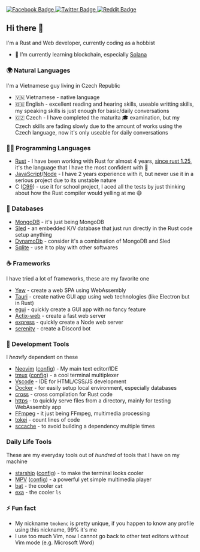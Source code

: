<div id="badges">
  <a href="https://www.facebook.com/tmokenc">
    <img src="https://img.shields.io/badge/Facebook-0d8af0?style=for-the-badge&logo=facebook&logoColor=white" alt="Facebook Badge"/>
  </a>
  <a href="https://discord.com/users/239825449637642240">
    <img src="https://img.shields.io/badge/Discord-5865f2?style=for-the-badge&logo=discord&logoColor=white" alt="Twitter Badge"/>
  </a>
  <a href="https://www.reddit.com/user/tmokenc">
    <img src="https://img.shields.io/badge/Reddit-ff4500?style=for-the-badge&logo=reddit&logoColor=white" alt="Reddit Badge"/>
  </a>
</div>


## Hi there 👋
I'm a Rust and Web developer, currently coding as a hobbist
- 🌱 I’m currently learning blockchain, especially [Solana](https://github.com/solana-labs/solana)

### 🌍 Natural Languages
I'm a Vietnamese guy living in Czech Republic
- 🇻🇳 Vietnamese - native language
- 🇬🇧 English - excellent reading and hearing skills, useable writting skills, my speaking skills is just enough for basic/daily conversations
- 🇨🇿 Czech - I have completed the maturita 🎓 examination, but my Czech skills are fading slowly due to the amount of works using the Czech language, now it's only useable for daily conversations

### 👨‍💻 Programming Languages
- [Rust](https://www.rust-lang.org/) - I have been working with Rust for almost 4 years, [since rust 1.25](https://blog.rust-lang.org/2018/03/29/Rust-1.25.html), it's the language that I have the most confident with :muscle:
- [JavaScript](https://www.javascript.com/)/[Node](https://nodejs.org/en/) - I have 2 years experience with it, but never use it in a serious project due to its unstable nature
- C ([C99](https://www.iso-9899.info/wiki/The_Standard)) - use it for school project, I aced all the tests by just thinking about how the Rust compiler would yelling at me :sweat_smile:

### 💾 Databases
- [MongoDB](https://www.mongodb.com/) - it's just being MongoDB
- [Sled](https://github.com/spacejam/sled) - an embedded K/V database that just run directly in the Rust code setup anything
- [DynamoDb](https://aws.amazon.com/dynamodb) - consider it's a combination of MongoDB and Sled
- [Sqlite](https://sqlite.org/index.html) - use it to play with other softwares

### :coffee: Frameworks
I have tried a lot of frameworks, these are my favorite one
- [Yew](https://github.com/yewstack/yew) - create a web SPA using WebAssembly
- [Tauri](https://github.com/tauri-apps/tauri) - create native GUI app using web technologies (like Electron but in Rust)
- [egui](https://github.com/emilk/egui) - quickly create a GUI app with no fancy feature
- [Actix-web](https://github.com/actix/actix-web) - create a fast web server
- [express](https://github.com/expressjs/express) - quickly create a Node web server
- [serenity](https://github.com/serenity-rs/serenity) - create a Discord bot

### :hammer: Development Tools
I *heavily* dependent on these
- [Neovim](https://github.com/neovim/neovim) ([config](/config/init.vim)) - My main text editor/IDE
- [tmux](https://github.com/tmux/tmux) ([config](/config/.tmux.conf)) - a cool terminal multiplexer
- [Vscode](https://code.visualstudio.com/) - IDE for HTML/CSS/JS development
- [Docker](https://www.docker.com/) - for easily setup local environment, especially databases
- [cross](https://github.com/cross-rs/cross) - cross compilation for Rust code
- [https](https://github.com/thecoshman/http) - to quickly serve files from a directory, mainly for testing WebAssembly app 
- [FFmpeg](https://github.com/FFmpeg/FFmpeg) - it just being FFmpeg, multimedia processing
- [tokei](https://github.com/XAMPPRocky/tokei) - count lines of code
- [sccache](https://github.com/mozilla/sccache) - to avoid building a dependency multiple times

### Daily Life Tools
These are my everyday tools out of *hundred* of tools that I have on my machine
- [starship](https://github.com/starship/starship) ([config](/config/starship.toml)) - to make the terminal looks cooler
- [MPV](https://github.com/mpv-player/mpv) ([config](/config/mpv.conf)) - a powerful yet simple multimedia player
- [bat](https://github.com/sharkdp/bat) - the cooler `cat`
- [exa](https://github.com/ogham/exa) - the cooler `ls`

### ⚡ Fun fact
- My nickname `tmokenc` is pretty unique, if you happen to know any profile using this nickname, 99% it's me
- I use too much Vim, now I cannot go back to other text editors without Vim mode (e.g. Microsoft Word)

<!--
**tmokenc/tmokenc** is a ✨ _special_ ✨ repository because its `README.md` (this file) appears on your GitHub profile.

Here are some ideas to get you started:

- 🔭 I’m currently working on ...
- 🌱 I’m currently learning ...
- 👯 I’m looking to collaborate on ...
- 🤔 I’m looking for help with ...
- 💬 Ask me about ...
- 📫 How to reach me: ...
- 😄 Pronouns: ...
- ⚡ Fun fact: ...
-->

<!--
Colors
  Facebook: #0d8af0
  Discord: #5865f2
  Reddit: #ff4500
-->
